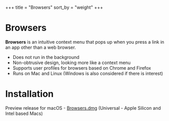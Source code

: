 +++
title = "Browsers"
sort_by = "weight"
+++

# Browsers

**Browsers** is an intuitive context menu that pops up when you press a link in an app other than a web browser.

- Does not run in the background
- Non-obtrusive design, looking more like a context menu
- Supports user profiles for browsers based on Chrome and Firefox
- Runs on Mac and Linux (Windows is also considered if there is interest)

# Installation

Preview release for macOS - 
[Browsers.dmg](https://github.com/Browsers-software/browsers/releases/download/0.1.0-preview/Browsers.dmg) (Universal - Apple Silicon and Intel based Macs)

